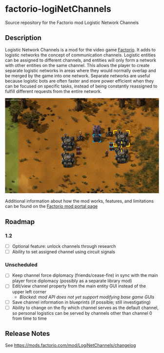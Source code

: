 # factorio-logiNetChannels
Source repository for the Factorio mod Logistic Network Channels

## Description

Logistic Network Channels is a mod for the video game [Factorio](https://factorio.com/).  It adds to logistic networks the concept of communication channels.  Logistic entities can be assigned to different channels, and entities will only form a network with other entities on the same channel.  This allows the player to create separate logistic networks in areas where they would normally overlap and be merged by the game into one network.  Separate networks are useful because logistic bots are often faster and more power efficient when they can be focused on specific tasks, instead of being constantly reassigned to fulfill different requests from the entire network.

![In this screenshot, the right roboports are in range of the left roboports, yet they are not on the same network.  This is because the right roboports are assigned to channel 1, while the left roboports are on channel 0.  The passive provider chests have the same configuration.](/screenshots/readme-1.png)

Additional information about how the mod works, features, and limitations can be found on the [Factorio mod portal page](https://mods.factorio.com/mod/LogiNetChannels)

## Roadmap

### 1.2
- [ ] Optional feature: unlock channels through research
- [ ] Ability to set assigned channel using circuit signals

### Unscheduled
- [ ] Keep channel force diplomacy (friends/cease-fire) in sync with the main player force diplomacy (possibly as a separate library mod)
- [ ] Edit/view channel property from the main entity GUI instead of the upper left corner
    - _Blocked: mod API does not yet support modifying base game GUIs_
- [ ] Save channel information in blueprints (if possible; still investigating)
- [ ] Ability to change on the fly which channel serves as the default channel, so personal logistics can be served by channels other than channel 0 from time to time

## Release Notes

See https://mods.factorio.com/mod/LogiNetChannels/changelog
